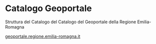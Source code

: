 # Catalogo Geoportale
Struttura del Catalogo del Catalogo del Geoportale della Regione Emilia-Romagna

[geoportale.regione.emilia-romagna.it](https://geoportale.regione.emilia-romagna.it)